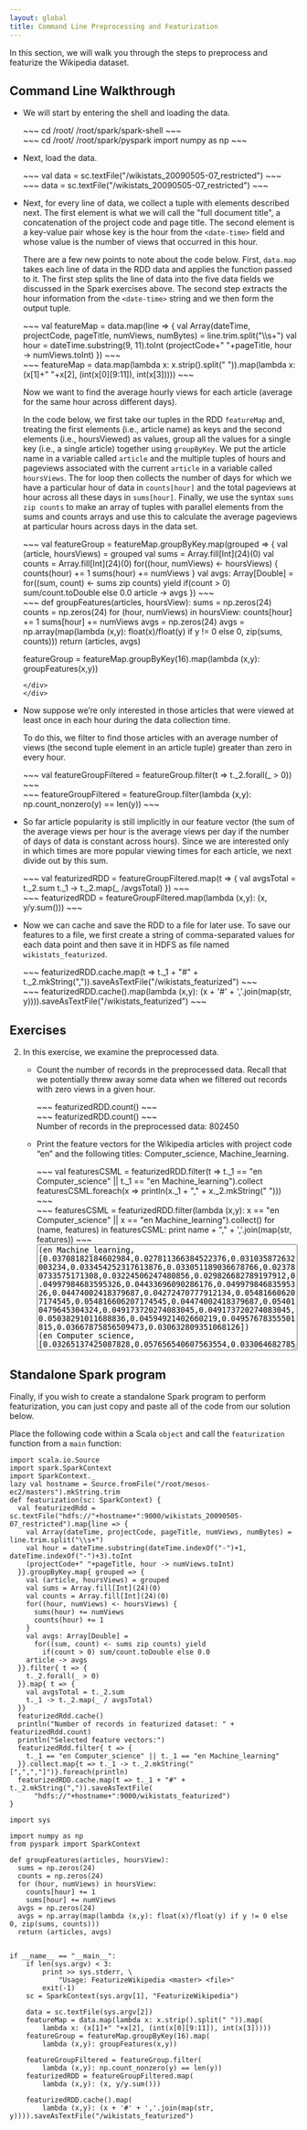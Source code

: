 ```yaml
---
layout: global
title: Command Line Preprocessing and Featurization
---
```


In this section, we will walk you through the steps to preprocess and featurize the Wikipedia dataset.

## Command Line Walkthrough

   -  We will start by entering the shell and loading the data.

      <div class="codetabs">
      <div data-lang="scala" markdown="1">
      ~~~
        cd /root/
        /root/spark/spark-shell
      ~~~
      </div>
      <div data-lang="python" markdown="1">
      ~~~
        cd /root/
        /root/spark/pyspark
        import numpy as np
      ~~~
      </div>
      </div>

   -  Next, load the data.

      <div class="codetabs">
      <div data-lang="scala" markdown="1">
      ~~~
        val data = sc.textFile("/wikistats_20090505-07_restricted")
      ~~~
      </div>
      <div data-lang="python" markdown="1">
      ~~~
        data = sc.textFile("/wikistats_20090505-07_restricted")
      ~~~
      </div>
      </div>

   -  Next, for every line of data, we collect a tuple with elements described next. The first element is what we will call the "full document title", a concatenation of the project code and page title. The second element is a key-value pair whose key is the hour from the `<date-time>` field and whose value is the number of views that occurred in this hour.

      There are a few new points to note about the code below. First, `data.map` takes each line of data in the RDD data and applies the function passed to it. The first step splits the line of data into the five data fields we discussed in the Spark exercises above. The second step extracts the hour information from the `<date-time>` string and we then form the output tuple.

      <div class="codetabs">
      <div data-lang="scala" markdown="1">
      ~~~
      val featureMap = data.map(line => {
        val Array(dateTime, projectCode, pageTitle, numViews, numBytes) = line.trim.split("\\s+")
        val hour = dateTime.substring(9, 11).toInt
        (projectCode+" "+pageTitle, hour -> numViews.toInt)
      })
      ~~~
      </div>
      <div data-lang="python" markdown="1">
      ~~~
      featureMap = data.map(lambda x: x.strip().split(" ")).map(lambda x: (x[1]+" "+x[2], (int(x[0][9:11]), int(x[3]))))
      ~~~
      </div>
      </div>

      Now we want to find the average hourly views for each article (average for the same hour across different days).

      In the code below, we first take our tuples in the RDD `featureMap` and, treating the first elements (i.e., article name) as keys and the second elements (i.e., hoursViewed) as values, group all the values for a single key (i.e., a single article) together using `groupByKey`.  We put the article name in a variable called `article` and the multiple tuples of hours and pageviews associated with the current `article` in a variable called `hoursViews`. The for loop then collects the number of days for which we have a particular hour of data in `counts[hour]` and the total pageviews at hour across all these days in `sums[hour]`. Finally, we use the syntax `sums zip counts` to make an array of tuples with parallel elements from the sums and counts arrays and use this to calculate the average pageviews at particular hours across days in the data set.

      <div class="codetabs">
      <div data-lang="scala" markdown="1">
      ~~~
      val featureGroup = featureMap.groupByKey.map(grouped => {
        val (article, hoursViews) = grouped
        val sums = Array.fill[Int](24)(0)
        val counts = Array.fill[Int](24)(0)
        for((hour, numViews) <- hoursViews) {
          counts(hour) += 1
          sums(hour) += numViews
        }
        val avgs: Array[Double] =
          for((sum, count) <- sums zip counts) yield
            if(count > 0) sum/count.toDouble else 0.0
        article -> avgs
      })
      ~~~
      </div>
      <div data-lang="python" markdown="1">
      ~~~
      def groupFeatures(articles, hoursView):
        sums = np.zeros(24)
        counts = np.zeros(24)
        for (hour, numViews) in hoursView:
          counts[hour] += 1
          sums[hour] += numViews
        avgs = np.zeros(24)
        avgs = np.array(map(lambda (x,y): float(x)/float(y) if y != 0 else 0, zip(sums, counts)))
        return (articles, avgs)

      featureGroup = featureMap.groupByKey(16).map(lambda (x,y): groupFeatures(x,y))
      ~~~
      </div>
      </div>

   -  Now suppose we’re only interested in those articles that were viewed at least once in each hour during the data collection time.

      To do this, we filter to find those articles with an average number of views (the second tuple element in an article tuple) greater than zero in every hour.

      <div class="codetabs">
      <div data-lang="scala" markdown="1">
      ~~~
      val featureGroupFiltered = featureGroup.filter(t => t._2.forall(_ > 0))
      ~~~
      </div>
      <div data-lang="python" markdown="1">
      ~~~
      featureGroupFiltered = featureGroup.filter(lambda (x,y): np.count_nonzero(y) == len(y))
      ~~~
      </div>
      </div>

   -  So far article popularity is still implicitly in our feature vector (the sum of the average views per hour is the average views per day if the number of days of data is constant across hours).  Since we are interested only in which times are more popular viewing times for each article, we next divide out by this sum.

      <div class="codetabs">
      <div data-lang="scala" markdown="1">
      ~~~
      val featurizedRDD = featureGroupFiltered.map(t => {
        val avgsTotal = t._2.sum
        t._1 -> t._2.map(_ /avgsTotal)
      })
      ~~~
      </div>
      <div data-lang="python" markdown="1">
      ~~~
      featurizedRDD = featureGroupFiltered.map(lambda (x,y): (x, y/y.sum()))
      ~~~
      </div>
      </div>

   -  Now we can cache and save the RDD to a file for later use. To save our features to a file, we first create a string of comma-separated values for each data point and then save it in HDFS as file named `wikistats_featurized`.

      <div class="codetabs">
      <div data-lang="scala" markdown="1">
      ~~~
      featurizedRDD.cache.map(t => t._1 + "#" + t._2.mkString(",")).saveAsTextFile("/wikistats_featurized")
      ~~~
      </div>
      <div data-lang="python" markdown="1">
      ~~~
      featurizedRDD.cache().map(lambda (x,y): (x + '#' + ','.join(map(str, y)))).saveAsTextFile("/wikistats_featurized")
      ~~~
      </div>
      </div>

## Exercises
2. In this exercise, we examine the preprocessed data.

    - Count the number of records in the preprocessed data.  Recall that we potentially threw away some data when we filtered out records with zero views in a given hour.

      <div class="codetabs">
      <div data-lang="scala" markdown="1">
      ~~~
      featurizedRDD.count()
      ~~~
      </div>
      <div data-lang="python" markdown="1">
      ~~~
      featurizedRDD.count()
      ~~~
      </div>
      </div>

      <div class="solution" markdown="1">
      Number of records in the preprocessed data: 802450
      </div>


   - Print the feature vectors for the Wikipedia articles with project code “en” and the following titles: Computer_science, Machine_learning.

     <div class="codetabs">
     <div data-lang="scala" markdown="1">
     ~~~
     val featuresCSML = featurizedRDD.filter(t => t._1 == "en Computer_science" || t._1 == "en Machine_learning").collect
     featuresCSML.foreach(x => println(x._1 + "," + x._2.mkString(" ")))
     ~~~
     </div>
     <div data-lang="python" markdown="1">
     ~~~
     featuresCSML = featurizedRDD.filter(lambda (x,y): x == "en Computer_science" || x == "en Machine_learning").collect() 
     for (name, features) in featuresCSML:
       print name + "," + ','.join(map(str, features))
     ~~~
     </div>
     </div>

     <div class="solution">
     <textarea rows="12" style="width: 100%" readonly>
     (en Machine_learning, [0.03708182184602984,0.027811366384522376,0.031035872632003234,0.033454252317613876,0.033051189036678766,0.023780733575171308,0.03224506247480856,0.029826682789197912,0.04997984683595326,0.04433696090286176,0.04997984683595326,0.04474002418379687,0.04272470777912134,0.054816606207174545,0.054816606207174545,0.04474002418379687,0.054010479645304324,0.049173720274083045,0.049173720274083045,0.05038291011688836,0.04594921402660219,0.04957678355501815,0.03667875856509473,0.030632809351068126])
     (en Computer_science, [0.03265137425087828,0.057656540607563554,0.03306468278569953,0.033374664186815464,0.03709444100020666,0.03947096507542881,0.03502789832610044,0.03637115106426948,0.036577805331680105,0.0421574705517669,0.04267410622029345,0.03885100227319695,0.03885100227319695,0.046083901632568716,0.04691051870221121,0.050320314114486474,0.05259351105600331,0.04649721016738996,0.04732382723703245,0.048357098574085565,0.04236412481917752,0.043190741888820015,0.03626782393056417,0.03626782393056417])
     </textarea>
     </div>

## Standalone Spark program
Finally, if you wish to create a standalone Spark program to perform featurization, you can just copy and paste all of the code from our solution below.


<div class="codetabs">
  <div data-lang="scala" markdown="1">
   <div class="solution" markdown="1">

   Place the following code within a Scala `object` and call the `featurization` function from a `main` function:

    import scala.io.Source
    import spark.SparkContext
    import SparkContext._
    lazy val hostname = Source.fromFile("/root/mesos-ec2/masters").mkString.trim
    def featurization(sc: SparkContext) {
      val featurizedRdd = sc.textFile("hdfs://"+hostname+":9000/wikistats_20090505-07_restricted").map{line => {
        val Array(dateTime, projectCode, pageTitle, numViews, numBytes) = line.trim.split("\\s+")
        val hour = dateTime.substring(dateTime.indexOf("-")+1, dateTime.indexOf("-")+3).toInt
        (projectCode+" "+pageTitle, hour -> numViews.toInt)
      }}.groupByKey.map{ grouped => {
        val (article, hoursViews) = grouped
        val sums = Array.fill[Int](24)(0)
        val counts = Array.fill[Int](24)(0)
        for((hour, numViews) <- hoursViews) {
          sums(hour) += numViews
          counts(hour) += 1
        }
        val avgs: Array[Double] =
          for((sum, count) <- sums zip counts) yield
            if(count > 0) sum/count.toDouble else 0.0
        article -> avgs
      }}.filter{ t => {
        t._2.forall(_ > 0)
      }}.map{ t => {
        val avgsTotal = t._2.sum
        t._1 -> t._2.map(_ / avgsTotal)
      }}
      featurizedRdd.cache()
      println("Number of records in featurized dataset: " + featurizedRdd.count)
      println("Selected feature vectors:")
      featurizedRdd.filter{ t => {
        t._1 == "en Computer_science" || t._1 == "en Machine_learning"
      }}.collect.map{t => t._1 -> t._2.mkString("[",",","]")}.foreach(println)
      featurizedRDD.cache.map(t => t._1 + "#" + t._2.mkString(",")).saveAsTextFile(
          "hdfs://"+hostname+":9000/wikistats_featurized")
    }

   </div>
  </div>
  <div data-lang="python" markdown="1">
   <div class="solution" markdown="1">

~~~
import sys

import numpy as np
from pyspark import SparkContext

def groupFeatures(articles, hoursView):
  sums = np.zeros(24)
  counts = np.zeros(24)
  for (hour, numViews) in hoursView:
    counts[hour] += 1
    sums[hour] += numViews
  avgs = np.zeros(24)
  avgs = np.array(map(lambda (x,y): float(x)/float(y) if y != 0 else 0, zip(sums, counts)))
  return (articles, avgs)


if __name__ == "__main__":
    if len(sys.argv) < 3:
        print >> sys.stderr, \
            "Usage: FeaturizeWikipedia <master> <file>"
        exit(-1)
    sc = SparkContext(sys.argv[1], "FeaturizeWikipedia")

    data = sc.textFile(sys.argv[2])
    featureMap = data.map(lambda x: x.strip().split(" ")).map(
        lambda x: (x[1]+" "+x[2], (int(x[0][9:11]), int(x[3]))))
    featureGroup = featureMap.groupByKey(16).map(
        lambda (x,y): groupFeatures(x,y))

    featureGroupFiltered = featureGroup.filter(
        lambda (x,y): np.count_nonzero(y) == len(y))
    featurizedRDD = featureGroupFiltered.map(
        lambda (x,y): (x, y/y.sum()))

    featurizedRDD.cache().map(
        lambda (x,y): (x + '#' + ','.join(map(str, y)))).saveAsTextFile("/wikistats_featurized")
~~~
   </div>
  </div>
</div>

